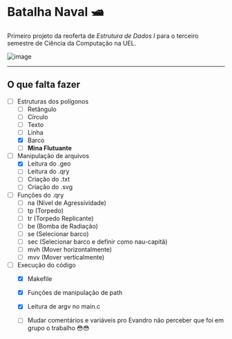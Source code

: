 # Batalha Naval 🛥️
Primeiro projeto da reoferta de *Estrutura de Dados I* para o terceiro semestre de Ciência da Computação na UEL.

![image](https://user-images.githubusercontent.com/92150848/195022753-82b4f00a-f61b-4174-a232-c9f3b6bf56fa.png)

***

## O que falta fazer

- [ ] Estruturas dos polígonos
  - [ ] Retângulo
  - [ ] Círculo
  - [ ] Texto
  - [ ] Linha
  - [x] Barco
  - [ ] **Mina Flutuante**
- [ ] Manipulação de arquivos
  - [x] Leitura do .geo
  - [ ] Leitura do .qry
  - [ ] Criação do .txt
  - [ ] Criação do .svg
- [ ] Funções do .qry
  - [ ] na (Nível de Agressividade)
  - [ ] tp (Torpedo)
  - [ ] tr (Torpedo Replicante)
  - [ ] be (Bomba de Radiação)
  - [ ] se (Selecionar barco)
  - [ ] sec (Selecionar barco e definir como nau-capitã)
  - [ ] mvh (Mover horizontalmente)
  - [ ] mvv (Mover verticalmente)
- [ ] Execução do código
  - [x] Makefile
  - [x] Funções de manipulação de path
  - [x] Leitura de argv no main.c
  - [ ] Mudar comentários e variáveis pro Evandro não perceber que foi em grupo o trabalho 😳😳
  
